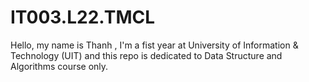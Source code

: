 # IT003.L22.TMCL
Hello, my name is Thanh , I'm a fist year at University of Information & Technology (UIT) and this repo is dedicated to Data Structure and Algorithms course only.
